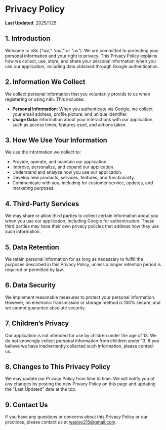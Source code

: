 # Privacy Policy

**Last Updated:** 2025/1/25

## 1. Introduction
Welcome to n8n (*"we," "our," or "us"*). We are committed to protecting your personal information and your right to privacy. This Privacy Policy explains how we collect, use, store, and share your personal information when you use our application, including data obtained through Google authentication.

## 2. Information We Collect
We collect personal information that you voluntarily provide to us when registering or using n8n. This includes:

- **Personal Information:** When you authenticate via Google, we collect your email address, profile picture, and unique identifier.  
- **Usage Data:** Information about your interactions with our application, such as access times, features used, and actions taken.

## 3. How We Use Your Information
We use the information we collect to:

- Provide, operate, and maintain our application.  
- Improve, personalize, and expand our application.  
- Understand and analyze how you use our application.  
- Develop new products, services, features, and functionality.  
- Communicate with you, including for customer service, updates, and marketing purposes.

## 4. Third-Party Services
We may share or allow third parties to collect certain information about you when you use our application, including Google for authentication. These third parties may have their own privacy policies that address how they use such information.

## 5. Data Retention
We retain personal information for as long as necessary to fulfill the purposes described in this Privacy Policy, unless a longer retention period is required or permitted by law.

## 6. Data Security
We implement reasonable measures to protect your personal information. However, no electronic transmission or storage method is 100% secure, and we cannot guarantee absolute security.

## 7. Children’s Privacy
Our application is not intended for use by children under the age of 13. We do not knowingly collect personal information from children under 13. If you believe we have inadvertently collected such information, please contact us.

## 8. Changes to This Privacy Policy
We may update our Privacy Policy from time to time. We will notify you of any changes by posting the new Privacy Policy on this page and updating the "Last Updated" date at the top.

## 9. Contact Us
If you have any questions or concerns about this Privacy Policy or our practices, please contact us at wesley215@gmail.com.
